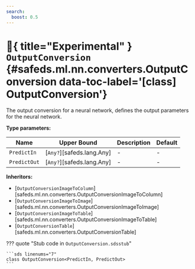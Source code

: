 ```yaml
---
search:
  boost: 0.5
---
```


# :test_tube:{ title="Experimental" } <code class="doc-symbol doc-symbol-class"></code> `OutputConversion` {#safeds.ml.nn.converters.OutputConversion data-toc-label='[class] OutputConversion'}

The output conversion for a neural network, defines the output parameters for the neural network.

**Type parameters:**

| Name | Upper Bound | Description | Default |
|------|-------------|-------------|---------|
| `PredictIn` | [`Any?`][safeds.lang.Any] | - | - |
| `PredictOut` | [`Any?`][safeds.lang.Any] | - | - |

**Inheritors:**

- [`OutputConversionImageToColumn`][safeds.ml.nn.converters.OutputConversionImageToColumn]
- [`OutputConversionImageToImage`][safeds.ml.nn.converters.OutputConversionImageToImage]
- [`OutputConversionImageToTable`][safeds.ml.nn.converters.OutputConversionImageToTable]
- [`OutputConversionTable`][safeds.ml.nn.converters.OutputConversionTable]

??? quote "Stub code in `OutputConversion.sdsstub`"

    ```sds linenums="7"
    class OutputConversion<PredictIn, PredictOut>
    ```
